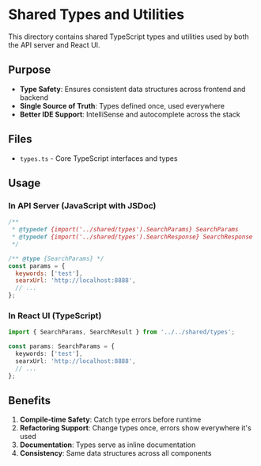 # Shared Types and Utilities

This directory contains shared TypeScript types and utilities used by both the API server and React UI.

## Purpose

- **Type Safety**: Ensures consistent data structures across frontend and backend
- **Single Source of Truth**: Types defined once, used everywhere
- **Better IDE Support**: IntelliSense and autocomplete across the stack

## Files

- `types.ts` - Core TypeScript interfaces and types

## Usage

### In API Server (JavaScript with JSDoc)

```javascript
/**
 * @typedef {import('../shared/types').SearchParams} SearchParams
 * @typedef {import('../shared/types').SearchResponse} SearchResponse
 */

/** @type {SearchParams} */
const params = {
  keywords: ['test'],
  searxUrl: 'http://localhost:8888',
  // ...
};
```

### In React UI (TypeScript)

```typescript
import { SearchParams, SearchResult } from '../../shared/types';

const params: SearchParams = {
  keywords: ['test'],
  searxUrl: 'http://localhost:8888',
  // ...
};
```

## Benefits

1. **Compile-time Safety**: Catch type errors before runtime
2. **Refactoring Support**: Change types once, errors show everywhere it's used
3. **Documentation**: Types serve as inline documentation
4. **Consistency**: Same data structures across all components

